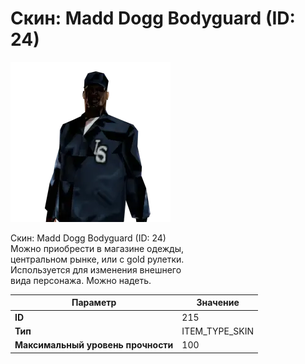 # Скин: Madd Dogg Bodyguard (ID: 24)

![Item Image](../img/215.webp?raw=true)

Скин: Madd Dogg Bodyguard (ID: 24)<br>Можно приобрести в магазине одежды,<br>центральном рынке, или с gold рулетки.<br>Используется для изменения внешнего<br>вида персонажа. Можно надеть.


| Параметр | Значение |
|----------|----------|
| **ID** | 215 |
| **Тип** | ITEM_TYPE_SKIN |
| **Максимальный уровень прочности** | 100 |

